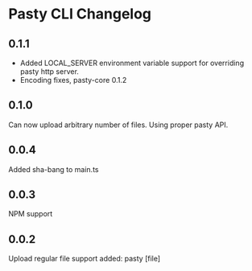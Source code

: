 # Pasty CLI Changelog

## 0.1.1
* Added LOCAL_SERVER environment variable support for overriding pasty http server.
* Encoding fixes, pasty-core 0.1.2

## 0.1.0
Can now upload arbitrary number of files.
Using proper pasty API.

## 0.0.4
Added sha-bang to main.ts

## 0.0.3
NPM support

## 0.0.2
Upload regular file support added:
 pasty [file]


